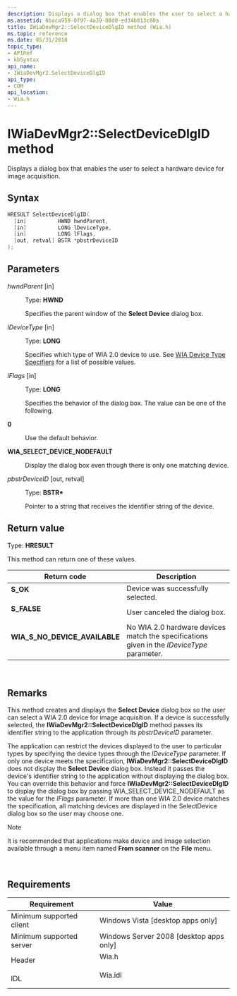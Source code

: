 ```yaml
---
description: Displays a dialog box that enables the user to select a hardware device for image acquisition.
ms.assetid: 6baca959-0f97-4a39-88d0-ed34b813c80a
title: IWiaDevMgr2::SelectDeviceDlgID method (Wia.h)
ms.topic: reference
ms.date: 05/31/2018
topic_type: 
- APIRef
- kbSyntax
api_name: 
- IWiaDevMgr2.SelectDeviceDlgID
api_type: 
- COM
api_location: 
- Wia.h
---
```


# IWiaDevMgr2::SelectDeviceDlgID method

Displays a dialog box that enables the user to select a hardware device for image acquisition.

## Syntax


```C++
HRESULT SelectDeviceDlgID(
  [in]          HWND hwndParent,
  [in]          LONG lDeviceType,
  [in]          LONG lFlags,
  [out, retval] BSTR *pbstrDeviceID
);
```



## Parameters

<dl> <dt>

*hwndParent* \[in\]
</dt> <dd>

Type: **HWND**

Specifies the parent window of the **Select Device** dialog box.

</dd> <dt>

*lDeviceType* \[in\]
</dt> <dd>

Type: **LONG**

Specifies which type of WIA 2.0 device to use. See [WIA Device Type Specifiers](-wia-wia-device-type-specifiers.md) for a list of possible values.

</dd> <dt>

*lFlags* \[in\]
</dt> <dd>

Type: **LONG**

Specifies the behavior of the dialog box. The value can be one of the following.

<dt>

<span id="0"></span>

<span id="0"></span>**0**


</dt> <dd>

Use the default behavior.

</dd> <dt>

<span id="WIA_SELECT_DEVICE_NODEFAULT"></span><span id="wia_select_device_nodefault"></span>

<span id="WIA_SELECT_DEVICE_NODEFAULT"></span><span id="wia_select_device_nodefault"></span>**WIA\_SELECT\_DEVICE\_NODEFAULT**


</dt> <dd>

Display the dialog box even though there is only one matching device.

</dd> </dl> </dd> <dt>

*pbstrDeviceID* \[out, retval\]
</dt> <dd>

Type: **BSTR\***

Pointer to a string that receives the identifier string of the device.

</dd> </dl>

## Return value

Type: **HRESULT**

This method can return one of these values.



| Return code                                                                                                  | Description                                                                                            |
|--------------------------------------------------------------------------------------------------------------|--------------------------------------------------------------------------------------------------------|
| <dl> <dt>**S\_OK**</dt> </dl>                         | Device was successfully selected. <br/>                                                          |
| <dl> <dt>**S\_FALSE**</dt> </dl>                      | User canceled the dialog box. <br/>                                                              |
| <dl> <dt>**WIA\_S\_NO\_DEVICE\_AVAILABLE**</dt> </dl> | No WIA 2.0 hardware devices match the specifications given in the *lDeviceType* parameter. <br/> |



 

## Remarks

This method creates and displays the **Select Device** dialog box so the user can select a WIA 2.0 device for image acquisition. If a device is successfully selected, the **IWiaDevMgr2::SelectDeviceDlgID** method passes its identifier string to the application through its *pbstrDeviceID* parameter.

The application can restrict the devices displayed to the user to particular types by specifying the device types through the *lDeviceType* parameter. If only one device meets the specification, **IWiaDevMgr2::SelectDeviceDlgID** does not display the **Select Device** dialog box. Instead it passes the device's identifier string to the application without displaying the dialog box. You can override this behavior and force **IWiaDevMgr2::SelectDeviceDlgID** to display the dialog box by passing WIA\_SELECT\_DEVICE\_NODEFAULT as the value for the *lFlags* parameter. If more than one WIA 2.0 device matches the specification, all matching devices are displayed in the SelectDevice dialog box so the user may choose one.

> [!Note]  
> It is recommended that applications make device and image selection available through a menu item named **From scanner** on the **File** menu.

 

## Requirements



| Requirement | Value |
|-------------------------------------|------------------------------------------------------------------------------------|
| Minimum supported client<br/> | Windows Vista \[desktop apps only\]<br/>                                     |
| Minimum supported server<br/> | Windows Server 2008 \[desktop apps only\]<br/>                               |
| Header<br/>                   | <dl> <dt>Wia.h</dt> </dl>   |
| IDL<br/>                      | <dl> <dt>Wia.idl</dt> </dl> |



 

 




